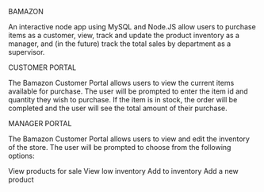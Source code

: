 BAMAZON

An interactive node app using MySQL and Node.JS allow users to purchase items as a customer, view, track and update the product inventory as a manager, and (in the future) track the total sales by department as a supervisor.


CUSTOMER PORTAL

The Bamazon Customer Portal allows users to view the current items available for purchase. The user will be prompted to enter the item id and quantity they wish to purchase. If the item is in stock, the order will be completed and the user will see the total amount of their purchase.

MANAGER PORTAL

The Bamazon Customer Portal allows users to view and edit the inventory of the store. The user will be prompted to choose from the following options:

View products for sale
View low inventory
Add to inventory
Add a new product